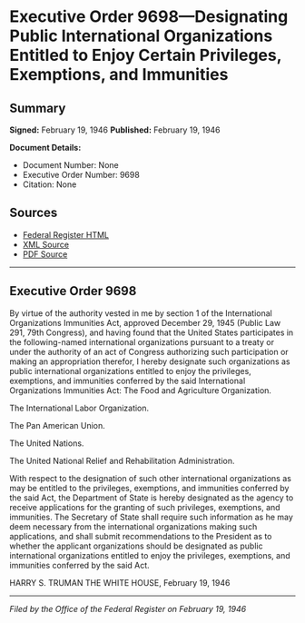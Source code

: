 # Executive Order 9698—Designating Public International Organizations Entitled to Enjoy Certain Privileges, Exemptions, and Immunities

## Summary

**Signed:** February 19, 1946
**Published:** February 19, 1946

**Document Details:**
- Document Number: None
- Executive Order Number: 9698
- Citation: None

## Sources
- [Federal Register HTML](https://www.presidency.ucsb.edu/documents/executive-order-9698-designating-public-international-organizations-entitled-enjoy-certain)
- [XML Source](None)
- [PDF Source](None)

---

## Executive Order 9698

By virtue of the authority vested in me by section 1 of the International Organizations Immunities Act, approved December 29, 1945 (Public Law 291, 79th Congress), and having found that the United States participates in the following-named international organizations pursuant to a treaty or under the authority of an act of Congress authorizing such participation or making an appropriation therefor, I hereby designate such organizations as public international organizations entitled to enjoy the privileges, exemptions, and immunities conferred by the said International Organizations Immunities Act:
The Food and Agriculture Organization.

The International Labor Organization.

The Pan American Union.

The United Nations.

The United National Relief and Rehabilitation Administration.

With respect to the designation of such other international organizations as may be entitled to the privileges, exemptions, and immunities conferred by the said Act, the Department of State is hereby designated as the agency to receive applications for the granting of such privileges, exemptions, and immunities. The Secretary of State shall require such information as he may deem necessary from the international organizations making such applications, and shall submit recommendations to the President as to whether the applicant organizations should be designated as public international organizations entitled to enjoy the privileges, exemptions, and immunities conferred by the said Act.

HARRY S. TRUMAN
THE WHITE HOUSE,
February 19, 1946

---

*Filed by the Office of the Federal Register on February 19, 1946*
